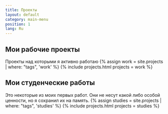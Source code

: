 ```yaml
---
title: Проекты
layout: default
category: main-menu
position: 1
lang: Ru
---
```


## Мои рабочие проекты
Проекты над которыми я активно работаю
{% assign work = site.projects | where: "tags", 'work' %}
{% include projects.html projects = work %}

## Мои студенческие работы
Это некоторые из моих первых работ. Они не несут какой либо особой ценности, но я сохранил их на память.
{% assign studies = site.projects | where: "tags", 'studies' %}
{% include projects.html projects = studies %}


